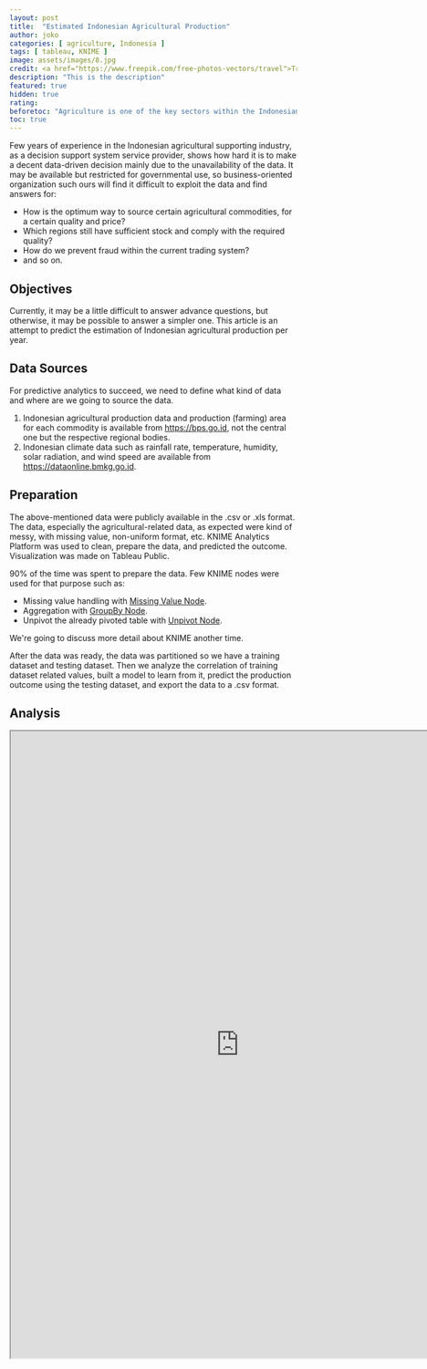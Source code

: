 ```yaml
---
layout: post
title:  "Estimated Indonesian Agricultural Production"
author: joko
categories: [ agriculture, Indonesia ]
tags: [ tableau, KNIME ]
image: assets/images/8.jpg
credit: <a href="https://www.freepik.com/free-photos-vectors/travel">Travel photo created by onlyyouqj - www.freepik.com</a>
description: "This is the description"
featured: true
hidden: true
rating:
beforetoc: "Agriculture is one of the key sectors within the Indonesian Economy, contributing 14.43% of GDP and representing 41% of the country's total labor force, yet it's data availability and consistency for analytics purposes are far from ideal."
toc: true 
---
```


Few years of experience in the Indonesian agricultural supporting industry, as a decision support system service provider, shows how hard it is to make a decent data-driven decision mainly due to the unavailability of the data. It may be available but restricted for governmental use, so business-oriented organization such ours will find it difficult to exploit the data and find answers for:
- How is the optimum way to source certain agricultural commodities, for a certain quality and price?
- Which regions still have sufficient stock and comply with the required quality?
- How do we prevent fraud within the current trading system?
- and so on. 

## Objectives

Currently, it may be a little difficult to answer advance questions, but otherwise, it may be possible to answer a simpler one. This article is an attempt to predict the estimation of Indonesian agricultural production per year.

## Data Sources

For predictive analytics to succeed, we need to define what kind of data and where are we going to source the data.
1. Indonesian agricultural production data and production (farming) area for each commodity is available from https://bps.go.id, not the central one but the respective regional bodies.
2. Indonesian climate data such as rainfall rate, temperature, humidity, solar radiation, and wind speed are available from https://dataonline.bmkg.go.id.

## Preparation

The above-mentioned data were publicly available in the .csv or .xls format. The data, especially the agricultural-related data, as expected were kind of messy, with missing value, non-uniform format, etc. KNIME Analytics Platform was used to clean, prepare the data, and predicted the outcome. Visualization was made on Tableau Public.

90% of the time was spent to prepare the data. Few KNIME nodes were used for that purpose such as:
- Missing value handling with [Missing Value Node](https://hub.knime.com/knime/extensions/org.knime.features.base/latest/org.knime.base.node.preproc.pmml.missingval.compute.MissingValueHandlerNodeFactory).
- Aggregation with [GroupBy Node](https://hub.knime.com/knime/extensions/org.knime.features.base/latest/org.knime.base.node.preproc.groupby.GroupByNodeFactory).
- Unpivot the already pivoted table with [Unpivot Node](https://hub.knime.com/knime/extensions/org.knime.features.base/latest/org.knime.base.node.preproc.unpivot2.Unpivot2NodeFactory).

We're going to discuss more detail about KNIME another time.

After the data was ready, the data was partitioned so we have a training dataset and testing dataset. Then we analyze the correlation of training dataset related values, built a model to learn from it, predict the production outcome using the testing dataset, and export the data to a .csv format.

## Analysis

<center>
<iframe src="https://public.tableau.com/views/EstimatedIndonesianAgriculturalProductionperYear/EstimatedIndonesianAgriculturalProductionperYear?:showVizHome=no&:embed=true" width="800" height="1100"></iframe>
</center>